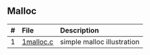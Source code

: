 ## Malloc 
|#|File|Description|
|:--|:--|:--|
|1|[1malloc.c](./1malloc.c)|simple malloc illustration|
